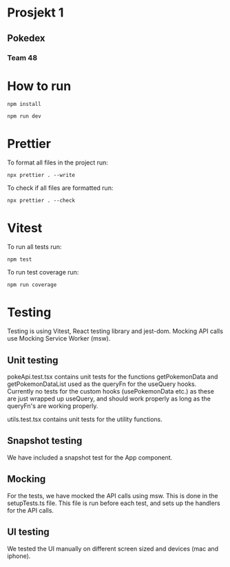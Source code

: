 # Prosjekt 1

## Pokedex

### Team 48

# How to run

```
npm install
```

```
npm run dev
```

# Prettier

To format all files in the project run:

```
npx prettier . --write
```

To check if all files are formatted run:

```
npx prettier . --check
```

# Vitest

To run all tests run:

```
npm test
```

To run test coverage run:

```
npm run coverage
```

# Testing

Testing is using Vitest, React testing library and jest-dom.
Mocking API calls use Mocking Service Worker (msw).

## Unit testing

pokeApi.test.tsx contains unit tests for the functions getPokemonData and getPokemonDataList used as the queryFn for the useQuery hooks. Currently no tests for the custom hooks (usePokemonData etc.) as these are just wrapped up useQuery, and should work properly as long as the queryFn's are working properly.

utils.test.tsx contains unit tests for the utility functions.

## Snapshot testing

We have included a snapshot test for the App component.

## Mocking

For the tests, we have mocked the API calls using msw. This is done in the setupTests.ts file. This file is run before each test, and sets up the handlers for the API calls.

## UI testing

We tested the UI manually on different screen sized and devices (mac and iphone).
